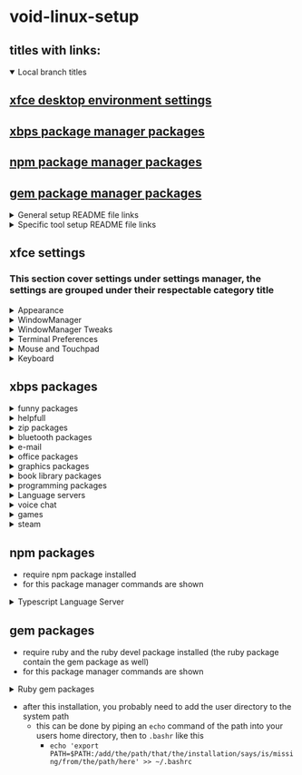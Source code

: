 # void-linux-setup

## titles with links:
<details open> 
<summary>Local branch titles</summary>

## [xfce desktop environment settings](#xfce-settings)
## [xbps package manager packages](#xbps-packages)
## [npm package manager packages](#npm-packages)
## [gem package manager packages](#gem-packages)
</details>

<details>
<summary>General setup README file links</summary>

## [Launcher setup]()
</details>

<details>
<summary>Specific tool setup README file links</summary>

## [Brightnessctl default screenbrightness setup]()
## [Bluetooth setup]()
## [Themes setup]()
## [Background image setup]()
## [Neovim setup]()
## [LibreOffice setup]()
## [Thunderbird setup]()
## [Discord setup]()
## [Skype setup]()
## [Veloren setup]()
</details>

## xfce settings
### This section cover settings under settings manager, the settings are grouped under their respectable category title
<details>
<summary>Appearance</summary>

* Style  
    * Fantasma-Solid (require theme)
* Icons
    * candy-icons (require icon themes)
* Fonts   
    * Sans Regular
        * Size = 11
    * Sans Monospace Regular
        * Size = 11
</details>

<details>
<summary>WindowManager</summary>

* Keyboard
    * Maximize window = f11
    * Toggle fullscreen = Ctrl+f11
    * Move window to left workspace = Shift+Ctrl+Alt+Left
    * Move window to right workspace = Shift+Ctrl+Alt+right
    * Tile window to the top = Super+Up
    * Tile window to the bottom = Super+Down
    * Tile window to the left = Super+Left
    * Tile window to the right = Super+Right
    * Tile window to the top-left = Super+H
    * Tile window to the top-right = Super+K
    * Tile window to the bottom-left = Super+J
    * Tile window to the bottom-right = Super+L
</details>

<details>
<summary>WindowManager Tweaks</summary>

* Accessibility
    * Automatically tile windows when moving toward the screen edge = on
</details>

<details>
<summary>Terminal Preferences</summary>

* Appearance
    * Font
        * Terminus Bold 14
    * Background
        * Transparent Background
            * Opacity = 0.70
</details>

<details>
<summary>Mouse and Touchpad</summary>

* Devices
    * Touchpad
        * Tap touchpad to click = off
* Theme
    * ArcAurora Cursors (require pointer theme)
</details>

<details>
<summary>Keyboard</summary>

* Application Shortcuts
    * xkill = Ctrl+Escape
</details>

## xbps packages
<details>
<summary>funny packages</summary>

* sl
* cmatrix
</details>

<details>
<summary>helpfull</summary>

* void-repo-nonfree (allow nonfree packages on the system)
* void-repo-multilib (add 32 bit packages, needed for steam)
* bash-completion
* xkill
* brightnessctl
* xreader (document viewer, pdf)
* screenFetch
* xfce4-screenshooter
* noto-fonts-emoji
* ttf-ubuntu-font-family
* gnome-disk-utility
* galculator
</details>

<details>
<summary>zip packages</summary>

* thunar-archive-plugin
* xarchiver
* unzip
* xz
</details>

<details>
<summary>bluetooth packages</summary>

* bluez
* blueman
</details>

<details>
<summary>e-mail</summary>

* thunderbird
</details>

<details>
<summary>office packages</summary>

* libreoffice
* libreoffice-writer
* libreoffice-impress
* libreoffice-calc
* libreoffice-math
* libreoffice-base
* libreoffice-i18n-en
* libreoffice-i18n-nb
</details>

<details>
<summary>graphics packages</summary>

* mesa-vulkan-intel (works for cpu graphics)
* mesa-vulkan-radeon (works for amd graphics card)
* gimp
* blender
* krita
* kdenlive
</details>

<details>
<summary>book library packages</summary>

* calibre
</details>

<details>
<summary>programming packages</summary>

* git
* github-cli
* curl
* neovim
* gcc
* g++
* make
* cmake
* ruby
* ruby-devel
* pnpm
</details>

<details>
<summary>Language servers</summary>

* clang
* clang-tools-extra
* lua-language-server
</details>

<details>
<summary>voice chat</summary>

* skype
</details>

<details>
<summary>games</summary>

* dwarffortress
* minetest
* supertux2
* supertuxkart
</details>

<details>
<summary>steam</summary>

* steam
### open source drivers (mesa drivers)
* libgcc-32bit 
* libstdc++-32bit
* libdrm-32bit
* libglvnd-32bit
* mesa-dri-32bit
### more information ([here](https://wiki.voidlinux.org/voidlinux_en_all_2021-04/A/Steam))
</details>

## npm packages
* require npm package installed
* for this package manager commands are shown

<details>
<summary>Typescript Language Server</summary>


* `sudo npm install -g typescript-language-server typescript`
</details>

## gem packages
* require ruby and the ruby devel package installed (the ruby package contain the gem package as well)
* for this package manager commands are shown

<details>
<summary>Ruby gem packages</summary>

* `gem install solargraph` (ruby language server)
</details>

* after this installation, you probably need to add the user directory to the system path
    * this can be done by piping an `echo` command of the path into your users home directory, then to `.bashr` like this
        * `echo 'export PATH=$PATH:/add/the/path/that/the/installation/says/is/missing/from/the/path/here' >> ~/.bashrc`
